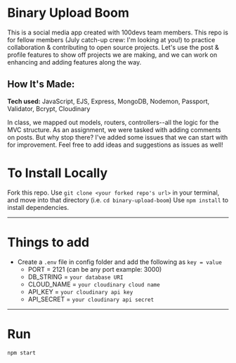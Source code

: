 # Binary Upload Boom
This is a social media app created with 100devs team members. This repo is for fellow members (July catch-up crew: I'm looking at you!) to practice collaboration & contributing to open source projects. Let's use the post & profile features to show off projects we are making, and we can work on enhancing and adding features along the way. 

## How It's Made:

**Tech used:** JavaScript, EJS, Express, MongoDB, Nodemon, Passport, Validator, Bcrypt, Cloudinary

In class, we mapped out models, routers, controllers--all the logic for the MVC structure. As an assignment, we were tasked with adding comments on posts. But why stop there? I've added some issues that we can start with for improvement. Feel free to add ideas and suggestions as issues as well! 

# To Install Locally

Fork this repo. Use `git clone <your forked repo's url>` in your terminal, and move into that directory (i.e. `cd binary-upload-boom`)
Use `npm install` to install dependencies.

---

# Things to add

- Create a `.env` file in config folder and add the following as `key = value`
  - PORT = 2121 (can be any port example: 3000)
  - DB_STRING = `your database URI`
  - CLOUD_NAME = `your cloudinary cloud name`
  - API_KEY = `your cloudinary api key`
  - API_SECRET = `your cloudinary api secret`

---

# Run

`npm start`
